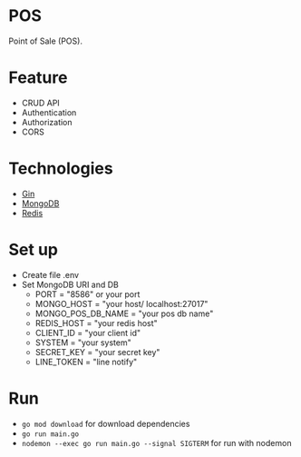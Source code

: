 # POS
Point of Sale (POS).

# Feature
* CRUD API
* Authentication
* Authorization
* CORS


# Technologies
* [Gin](https://github.com/gin-gonic/gin)
* [MongoDB](https://www.mongodb.com)
* [Redis](https://redis.io)

# Set up
* Create file .env
* Set MongoDB URI and DB
  - PORT = "8586" or your port
  - MONGO_HOST = "your host/ localhost:27017"
  - MONGO_POS_DB_NAME = "your pos db name"
  - REDIS_HOST = "your redis host"
  - CLIENT_ID = "your client id"
  - SYSTEM = "your system"
  - SECRET_KEY = "your secret key"
  - LINE_TOKEN  = "line notify"

# Run
* `go mod download` for download dependencies
* `go run main.go`
* `nodemon --exec go run main.go --signal SIGTERM` for run with nodemon



